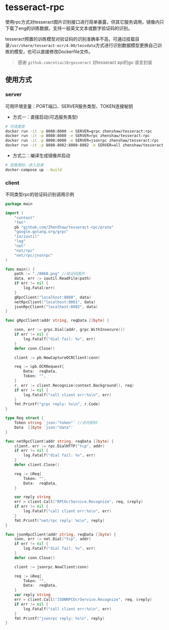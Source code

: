 # tesseract-rpc

使用rpc方式对tesseract图片识别接口进行简单暴露，供其它服务调用，镜像内只下载了eng的训练数据，支持一般英文文本或数字验证码的识别。


tesseract预置的训练模型对验证码的识别准确率不高，可通过挂载目录`/usr/share/tesseract-ocr/4.00/tessdata`方式进行识别数据模型更换自己训练的模型，也可以直接修改Dockerfile文件。

> 感谢 `github.com/otiai10/gosseract` 对tesseract api的go 语言封装

## 使用方式

### server

可用环境变量：PORT端口、SERVER服务类型、TOKEN连接秘钥

- 方式一：直接启动(可选服务类型)
```bash
# 可选类型
docker run -it -p 8080:8080 -e SERVER=grpc zhenshaw/tesseract:rpc
docker run -it -p 8080:8080 -e SERVER=rpc zhenshaw/tesseract:rpc
docker run -it -p 8080:8080 -e SERVER=jsonrpc zhenshaw/tesseract:rpc
docker run -it -p 8080-8082:8080-8082 -e SERVER=all zhenshaw/tesseract:rpc
```

- 方式二：编译生成镜像并启动
```bash
# 克隆源码，进入目录
docker-compose up --build
```

### client

不同类型rpc的验证码识别调用示例

```go
package main

import (
	"context"
	"fmt"
	pb "github.com/ZhenShaw/tesseract-rpc/proto"
	"google.golang.org/grpc"
	"io/ioutil"
	"log"
	"net"
	"net/rpc"
	"net/rpc/jsonrpc"
)

func main() {
	path := "./0060.png" //验证码图片
	data, err := ioutil.ReadFile(path)
	if err != nil {
		log.Fatal(err)
	}
	gRpcClient("localhost:8080", data)
	netRpcClient("localhost:8081", data)
	jsonRpcClient("localhost:8082", data)
}

func gRpcClient(addr string, reqData []byte) {

	conn, err := grpc.Dial(addr, grpc.WithInsecure())
	if err != nil {
		log.Fatalf("dial fail: %v", err)
	}
	defer conn.Close()

	client := pb.NewCaptureOCRClient(conn)

	req := &pb.OCRRequest{
		Data:  reqData,
		Token: "",
	}
	r, err := client.Recognize(context.Background(), req)
	if err != nil {
		log.Fatalf("call client err:%s\n", err)
	}
	fmt.Printf("grpc reply: %s\n", r.Code)
}

type Req struct {
	Token string `json:"token"` //访问密码
	Data  []byte `json:"data"`
}

func netRpcClient(addr string, reqData []byte) {
	client, err := rpc.DialHTTP("tcp", addr)
	if err != nil {
		log.Fatalf("dial fail: %v", err)
	}
	defer client.Close()

	req := &Req{
		Token: "",
		Data:  reqData,
	}

	var reply string
	err = client.Call("RPCOcrService.Recognize", req, &reply)
	if err != nil {
		log.Fatalf("call client err:%s\n", err)
	}
	fmt.Printf("net/rpc reply: %s\n", reply)
}

func jsonRpcClient(addr string, reqData []byte) {
	conn, err := net.Dial("tcp", addr)
	if err != nil {
		log.Fatalf("dial fail: %v", err)
	}
	defer conn.Close()

	client := jsonrpc.NewClient(conn)

	req := &Req{
		Token: "",
		Data:  reqData,
	}
	var reply string
	err = client.Call("JSONRPCOcrService.Recognize", req, &reply)
	if err != nil {
		log.Fatalf("call client err:%s\n", err)
	}
	fmt.Printf("jsonrpc reply: %s\n", reply)
}


```